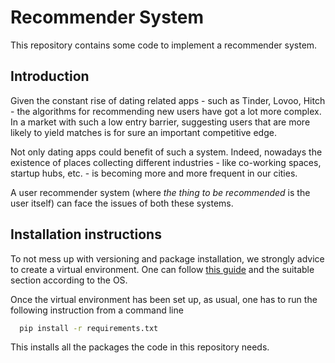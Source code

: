 # Recommender System
This repository contains some code to implement a recommender system.

## Introduction 
Given the constant rise of dating related apps - such as Tinder, Lovoo, Hitch - the algorithms for recommending new users have got a lot more complex. In a market with such a low entry barrier, suggesting users that are more likely to yield matches is for sure an important competitive edge.

Not only dating apps could benefit of such a system. Indeed, nowadays the existence of places collecting different industries - like co-working spaces, startup hubs, etc. - is becoming more and more frequent in our cities.

A user recommender system (where _the thing to be recommended_ is the user itself) can face the issues of both these systems.

## Installation instructions

To not mess up with versioning and package installation, we strongly advice to create a virtual environment.
One can follow [this guide](https://packaging.python.org/guides/installing-using-pip-and-virtual-environments/) and the suitable section according to the OS.

Once the virtual environment has been set up, as usual, one has to run the following instruction from a command line

```bash
  pip install -r requirements.txt
```

This installs all the packages the code in this repository needs.
